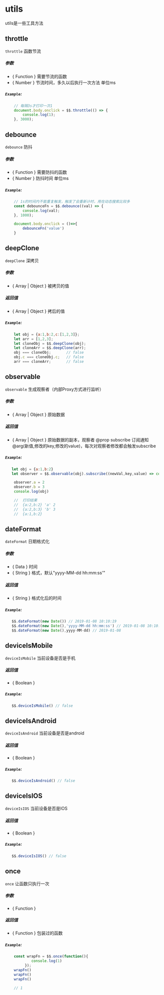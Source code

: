 # utils
utils是一些工具方法

## throttle
`throttle` 函数节流
##### 参数
* { Function } 需要节流的函数
* { Number } 节流时间，多久以后执行一次方法 单位ms
##### `Example`:
```js
    // 每隔3s才打印一次1 
    document.body.onclick = $$.throttle(() => {
        console.log(1);
    }, 3000);
```

## debounce
`debounce` 防抖
##### 参数
* { Function } 需要防抖的函数
* { Number } 防抖时间 单位ms
##### `Example`:
```js
    // 1s的时间内不能重复触发，触发了会重新计时，用在动态搜索比较多
    const debounceFn = $$.debounce((val) => {
        console.log(val);
    }, 1000);

    document.body.onclick = ()=>{
        debounceFn('value')
    }
```

## deepClone
`deepClone` 深拷贝
##### 参数
* { Array \| Object } 被拷贝的值
##### 返回值
* { Array \| Object } 拷后的值
##### `Example`:
```js
    let obj = {a:1,b:2,c:[1,2,3]};
    let arr = [1,2,3];
    let cloneObj = $$.deepClone(obj);
    let cloneArr = $$.deepClone(arr);
    obj === cloneObj;       // false
    obj.c === cloneObj.c;   // false
    arr === cloneArr;       // false
```

## observable
`observable` 生成观察者（内部Proxy方式进行监听）
##### 参数
* { Array \| Object } 原始数据
##### 返回值
* { Array \| Object } 原始数据的副本，观察者 @prop subscribe 订阅通知 @arg(新值,修改的key,修改的value)，每次对观察者修改都会触发subscribe
##### `Example`:
```js
   let obj = {a:1,b:2}
   let observer = $$.observable(obj).subscribe((newVal,key,value) => console.log(newVal,key,value))

    observer.a = 2
    observer.b = 3
    console.log(obj)

    //  打印结果 
    //  {a:2,b:2} 'a' 2
    //  {a:2,b:3} 'b' 3
    //  {a:1,b:2}
```

## dateFormat
`dateFormat` 日期格式化
##### 参数
* { Data } 时间
* { String } 格式，默认"yyyy-MM-dd hh\:mm\:ss'"
##### 返回值
* { String } 格式化后的时间 
##### `Example`:
```js
   $$.dateFormat(new Date()) // 2019-01-08 10:10:19
   $$.dateFormat(new Date(),'yyyy-MM-dd hh:mm:ss') // 2019-01-08 10:10:19
   $$.dateFormat(new Date(),yyyy-MM-dd) // 2019-01-08
```


## deviceIsMobile
`deviceIsMobile` 当前设备是否是手机
##### 返回值
* { Boolean } 
##### `Example`:
```js
   $$.deviceIsMobile() // false
```

## deviceIsAndroid
`deviceIsAndroid` 当前设备是否是android
##### 返回值
* { Boolean } 
##### `Example`:
```js
   $$.deviceIsAndroid() // false
```

## deviceIsIOS
`deviceIsIOS` 当前设备是否是IOS
##### 返回值
* { Boolean } 
##### `Example`:
```js
   $$.deviceIsIOS() // false
```

## once
`once` 让函数只执行一次
##### 参数
* { Function }
##### 返回值
* { Function } 包装过的函数
##### `Example`:
```js
    const wrapFn = $$.once(function(){
            console.log(1)
         });
    wrapFn()
    wrapFn()   
    wrapFn()

    // 1
```